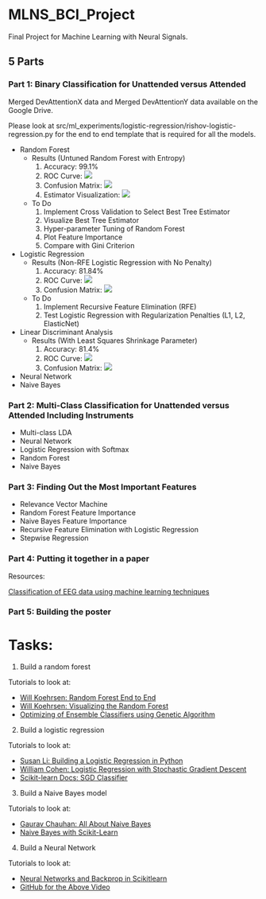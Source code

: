 # MLNS_BCI_Project
Final Project for Machine Learning with Neural Signals.

## 5 Parts

### Part 1: Binary Classification for Unattended versus Attended

Merged DevAttentionX data and Merged DevAttentionY data available on the Google Drive.

Please look at src/ml_experiments/logistic-regression/rishov-logistic-regression.py for the end to end template that is required for all the models.

- Random Forest
  - Results (Untuned Random Forest with Entropy)
    1. Accuracy: 99.1%
    2. ROC Curve: ![](images/random-forest/untuned-rf-roc-curve.png)
    3. Confusion Matrix: ![](images/random-forest/untuned-rf-confusion-matrix.png)
    4. Estimator Visualization: ![](images/random-forest/untuned-random-forest-estimator.png)  
  - To Do
    1. Implement Cross Validation to Select Best Tree Estimator
    2. Visualize Best Tree Estimator
    3. Hyper-parameter Tuning of Random Forest
    4. Plot Feature Importance
    5. Compare with Gini Criterion
- Logistic Regression
  - Results (Non-RFE Logistic Regression with No Penalty)
    1. Accuracy: 81.84%
    2. ROC Curve: ![](images/logistic-regression/logistic-regression-roc-curve.png)
    3. Confusion Matrix: ![](images/logistic-regression/logistic-regression-confusion-matrix.png)
  - To Do
    1. Implement Recursive Feature Elimination (RFE)
    2. Test Logistic Regression with Regularization Penalties (L1, L2, ElasticNet)
- Linear Discriminant Analysis
  - Results (With Least Squares Shrinkage Parameter)
    1. Accuracy: 81.4%
    2. ROC Curve: ![](images/lda/shrinked-lda-roc-curve.png)
    3. Confusion Matrix: ![](images/lda/lda-confusion-matrix.png)
- Neural Network
- Naive Bayes

### Part 2: Multi-Class Classification for Unattended versus Attended Including Instruments
- Multi-class LDA
- Neural Network
- Logistic Regression with Softmax
- Random Forest
- Naive Bayes

### Part 3: Finding Out the Most Important Features

- Relevance Vector Machine
- Random Forest Feature Importance
- Naive Bayes Feature Importance
- Recursive Feature Elimination with Logistic Regression
- Stepwise Regression

### Part 4: Putting it together in a paper

Resources:

[Classification of EEG data using machine learning techniques](http://lup.lub.lu.se/luur/download?func=downloadFile&recordOId=8895013&fileOId=8895015)

### Part 5: Building the poster


# Tasks:

1. Build a random forest

Tutorials to look at:

- [Will Koehrsen: Random Forest End to End](https://towardsdatascience.com/random-forest-in-python-24d0893d51c0)
- [Will Koehrsen: Visualizing the Random Forest](https://towardsdatascience.com/how-to-visualize-a-decision-tree-from-a-random-forest-in-python-using-scikit-learn-38ad2d75f21c)
- [Optimizing of Ensemble Classifiers using Genetic Algorithm](https://pdfs.semanticscholar.org/3ac5/fe864ef84b4b764f600ccf67c980d0e9ac94.pdf)

2. Build a logistic regression

Tutorials to look at:

- [Susan Li: Building a Logistic Regression in Python](https://towardsdatascience.com/building-a-logistic-regression-in-python-step-by-step-becd4d56c9c8)
- [William Cohen: Logistic Regression with Stochastic Gradient Descent](http://www.cs.cmu.edu/~wcohen/10-605/sgd-part2.pdf)
- [Scikit-learn Docs: SGD Classifier](https://scikit-learn.org/stable/modules/generated/sklearn.linear_model.SGDClassifier.html#sklearn.linear_model.SGDClassifier)

3. Build a Naive Bayes model

Tutorials to look at:

- [Gaurav Chauhan: All About Naive Bayes](https://towardsdatascience.com/all-about-naive-bayes-8e13cef044cf)
- [Naive Bayes with Scikit-Learn](https://github.com/2796gaurav/Naive-bayes-explained/blob/master/Naive%20bayes/Naive%20Bayes%20in%20scikit%20learn.ipynb)

4. Build a Neural Network

Tutorials to look at:

- [Neural Networks and Backprop in Scikitlearn](https://www.youtube.com/watch?v=X8SPO875mQY)
- [GitHub for the Above Video](https://github.com/shreyans29/thesemicolon/blob/master/Neural%20Networks%20and%20BackPropogation.ipynb)
